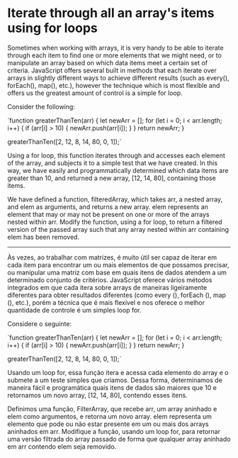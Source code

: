 # Iterate through all an array's items using for loops

Sometimes when working with arrays, it is very handy to be able to iterate through each item to find one or more elements that we might need, or to manipulate an array based on which data items meet a certain set of criteria. JavaScript offers several built in methods that each iterate over arrays in slightly different ways to achieve different results (such as every(), forEach(), map(), etc.), however the technique which is most flexible and offers us the greatest amount of control is a simple for loop.

Consider the following:

`function greaterThanTen(arr) {
  let newArr = [];
  for (let i = 0; i < arr.length; i++) {
    if (arr[i] > 10) {
      newArr.push(arr[i]);
    }
  }
  return newArr;
}

greaterThanTen([2, 12, 8, 14, 80, 0, 1]);`

Using a for loop, this function iterates through and accesses each element of the array, and subjects it to a simple test that we have created. In this way, we have easily and programmatically determined which data items are greater than 10, and returned a new array, [12, 14, 80], containing those items.

We have defined a function, filteredArray, which takes arr, a nested array, and elem as arguments, and returns a new array. elem represents an element that may or may not be present on one or more of the arrays nested within arr. Modify the function, using a for loop, to return a filtered version of the passed array such that any array nested within arr containing elem has been removed.

---

Às vezes, ao trabalhar com matrizes, é muito útil ser capaz de iterar em cada item para encontrar um ou mais elementos de que possamos precisar, ou manipular uma matriz com base em quais itens de dados atendem a um determinado conjunto de critérios. JavaScript oferece vários métodos integrados em que cada itera sobre arrays de maneiras ligeiramente diferentes para obter resultados diferentes (como every (), forEach (), map (), etc.), porém a técnica que é mais flexível e nos oferece o melhor quantidade de controle é um simples loop for.

Considere o seguinte:

`function greaterThanTen(arr) {
  let newArr = [];
  for (let i = 0; i < arr.length; i++) {
    if (arr[i] > 10) {
      newArr.push(arr[i]);
    }
  }
  return newArr;
}

greaterThanTen([2, 12, 8, 14, 80, 0, 1]);`

Usando um loop for, essa função itera e acessa cada elemento do array e o submete a um teste simples que criamos. Dessa forma, determinamos de maneira fácil e programática quais itens de dados são maiores que 10 e retornamos um novo array, [12, 14, 80], contendo esses itens.

Definimos uma função, FilterArray, que recebe arr, um array aninhado e elem como argumentos, e retorna um novo array. elem representa um elemento que pode ou não estar presente em um ou mais dos arrays aninhados em arr. Modifique a função, usando um loop for, para retornar uma versão filtrada do array passado de forma que qualquer array aninhado em arr contendo elem seja removido. 